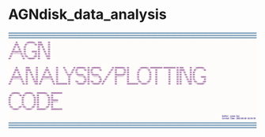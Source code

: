 # AGNdisk_data_analysis
![alt text](https://github.com/lsun11/AGNdisk_data_analysis/blob/main/Data_Analysis_Code/code_screen_shot.png)
